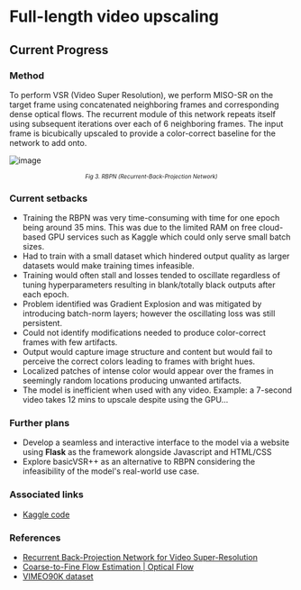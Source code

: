 # Full-length video upscaling

## Current Progress

### Method

To perform VSR (Video Super Resolution), we perform MISO-SR on the target frame using concatenated neighboring frames and corresponding dense optical flows. The recurrent module of this network repeats itself using subsequent iterations over each of 6 neighboring frames. The input frame is bicubically upscaled to provide a color-correct baseline for the network to add onto.

![image](https://github.com/doobiusP/RBPN-VSR-P/assets/36434536/77a80756-d288-4435-b7ce-4d75d3146bf9)
_<p align="center" style="font-size:10px"> Fig 3. RBPN (Recurrent-Back-Projection Network) </p>_

### Current setbacks

<ul>
  <li>Training the RBPN was very time-consuming with time for one epoch being around 35 mins. This was due to the limited RAM on free cloud-based GPU services such as Kaggle which could only serve small batch sizes.</li> 
  <li>Had to train with a small dataset which hindered output quality as larger datasets would make training times infeasible. </li>
  <li>Training would often stall and losses tended to oscillate regardless of tuning hyperparameters resulting in blank/totally black outputs after each epoch.</li>
  <li>Problem identified was Gradient Explosion and was mitigated by introducing batch-norm layers; however the oscillating loss was still persistent.</li>
  <li>Could not identify modifications needed to produce color-correct frames with few artifacts. </li>
  <li>Output would capture image structure and content but would fail to perceive the correct colors leading to frames with bright hues.</li>
  <li>Localized patches of intense color would appear over the frames in seemingly random locations producing unwanted artifacts.</li>
  <li>The model is inefficient when used with any video. Example: a 7-second video takes 12 mins to upscale despite using the GPU...</li>
</ul>

### Further plans

- Develop a seamless and interactive interface to the model via a website using **Flask** as the framework alongside Javascript and HTML/CSS
- Explore basicVSR++ as an alternative to RBPN considering the infeasibility of the model's real-world use case.

### Associated links

- <a href="https://www.kaggle.com/code/doobiusp/rbpn-vsr-v1">Kaggle code</a>

### References

- <a href="https://paperswithcode.com/paper/recurrent-back-projection-network-for-video/review/">Recurrent Back-Projection Network for Video Super-Resolution</a>
- <a href="https://youtu.be/VSSyPskheaE?si=1otPGzA77ieLt2MU">Coarse-to-Fine Flow Estimation | Optical Flow </a>
- <a href="http://toflow.csail.mit.edu/">VIMEO90K dataset</a>
